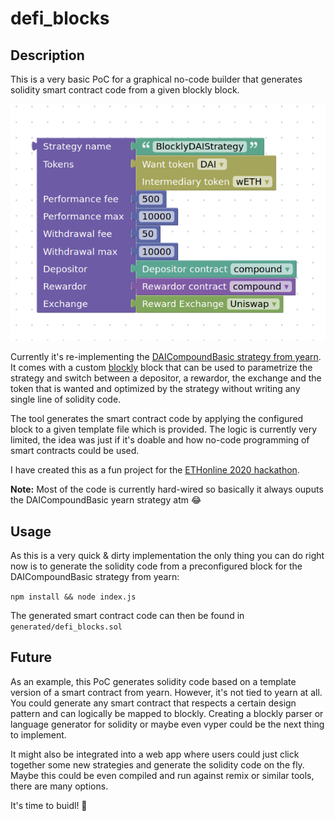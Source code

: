 # defi_blocks

## Description
This is a very basic PoC for a graphical no-code builder that generates solidity smart contract code from a given blockly block.

![alt text][block]

[block]: https://github.com/mariuspod/defi_blocks/raw/main/images/yearn_blockly.png "Yearn DAI Strategy blockly block"

Currently it's re-implementing the [DAICompoundBasic strategy from yearn](https://github.com/iearn-finance/yearn-starter-pack/blob/master/contracts/strategies/StrategyDAICompoundBasic.sol). It comes with a custom [blockly](https://developers.google.com/blockly) block that can be used to parametrize the strategy and switch between a depositor, a rewardor, the exchange and the token that is wanted and optimized by the strategy without writing any single line of solidity code.

The tool generates the smart contract code by applying the configured block to a given template file which is provided.
The logic is currently very limited, the idea was just if it's doable and how no-code programming of smart contracts could be used.

I have created this as a fun project for the [ETHonline 2020 hackathon](https://ethglobal.online/#hackathon).

**Note:** Most of the code is currently hard-wired so basically it always ouputs the DAICompoundBasic yearn strategy atm :joy:


## Usage
As this is a very quick & dirty implementation the only thing you can do right now is to generate the solidity code from a preconfigured block for the DAICompoundBasic strategy from yearn:

`npm install && node index.js`

The generated smart contract code can then be found in `generated/defi_blocks.sol`

## Future
As an example, this PoC generates solidity code based on a template version of a smart contract from yearn. However, it's not tied to yearn at all. You could generate any smart contract that respects a certain design pattern and can logically be mapped to blockly. Creating a blockly parser or language generator for solidity or maybe even vyper could be the next thing to implement.

It might also be integrated into a web app where users could just click together some new strategies and generate the solidity code on the fly. Maybe this could be even compiled and run against remix or similar tools, there are many options.

It's time to buidl! :rocket:


